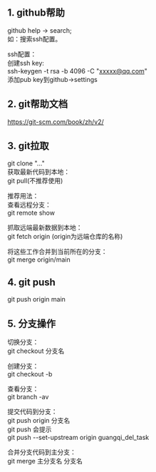## 1. github帮助  
github help -> search;  
如：搜索ssh配置。  

ssh配置：  
创建ssh key:  
ssh-keygen -t rsa -b 4096 -C "xxxxx@qq.com"  
添加pub key到github->settings  


## 2. git帮助文档  
https://git-scm.com/book/zh/v2/  

## 3. git拉取  
git clone "..."    
获取最新代码到本地：  
git pull(不推荐使用)  

推荐用法：  
查看远程分支：  
git remote show  

抓取远端最新数据到本地：  
git fetch origin  (origin为远端仓库的名称)  

将这些工作合并到当前所在的分支：  
git merge origin/main  


## 4. git push  
git push origin main  

## 5. 分支操作
切换分支：  
git checkout 分支名  

创建分支：  
git checkout -b  

查看分支：  
git branch -av  

提交代码到分支：  
git push origin 分支名  
git push 会提示  
git push --set-upstream origin guangqi_del_task  

合并分支代码到主分支：  
git merge 主分支名 分支名  





